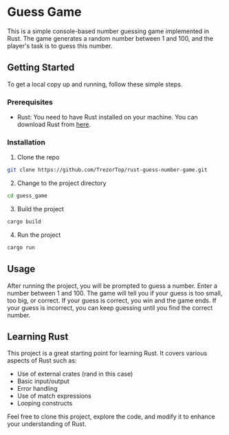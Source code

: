 # Guess Game

This is a simple console-based number guessing game implemented in Rust. The game generates a random number between 1 and 100, and the player's task is to guess this number.

## Getting Started

To get a local copy up and running, follow these simple steps.

### Prerequisites

- Rust: You need to have Rust installed on your machine. You can download Rust from [here](https://www.rust-lang.org/tools/install).

### Installation

1. Clone the repo
```bash
git clone https://github.com/TrezorTop/rust-guess-number-game.git
```
2. Change to the project directory
```bash
cd guess_game
```
3. Build the project
```bash
cargo build
```
4. Run the project
```bash
cargo run
```

## Usage

After running the project, you will be prompted to guess a number. Enter a number between 1 and 100. The game will tell you if your guess is too small, too big, or correct. If your guess is correct, you win and the game ends. If your guess is incorrect, you can keep guessing until you find the correct number.

## Learning Rust

This project is a great starting point for learning Rust. It covers various aspects of Rust such as:

- Use of external crates (rand in this case)
- Basic input/output
- Error handling
- Use of match expressions
- Looping constructs

Feel free to clone this project, explore the code, and modify it to enhance your understanding of Rust.
